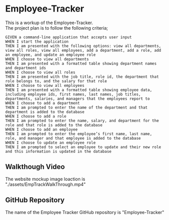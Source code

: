 # Employee-Tracker

This is a workup of the Employee-Tracker. <br> 
The project plan is to follow the following criteria; 

    GIVEN a command-line application that accepts user input
    WHEN I start the application
    THEN I am presented with the following options: view all departments, view all roles, view all employees, add a department, add a role, add an employee, and update an employee role
    WHEN I choose to view all departments
    THEN I am presented with a formatted table showing department names and department ids
    WHEN I choose to view all roles
    THEN I am presented with the job title, role id, the department that role belongs to, and the salary for that role
    WHEN I choose to view all employees
    THEN I am presented with a formatted table showing employee data, including employee ids, first names, last names, job titles, departments, salaries, and managers that the employees report to
    WHEN I choose to add a department
    THEN I am prompted to enter the name of the department and that department is added to the database
    WHEN I choose to add a role
    THEN I am prompted to enter the name, salary, and department for the role and that role is added to the database
    WHEN I choose to add an employee
    THEN I am prompted to enter the employee’s first name, last name, role, and manager and that employee is added to the database
    WHEN I choose to update an employee role
    THEN I am prompted to select an employee to update and their new role and this information is updated in the database 

## Walkthough Video

The website mockup image loaction is "./assets/EmpTrackWalkThrough.mp4" 

## GitHub Repository 

The name of the Employee Tracker GitHub repository is "Employee-Tracker" at the URL of "https://github.com/ehajek/Employee-Tracker". 


--- 

Eddie Hajek <br>
ehajek@outlook.com <br> 
2021.10.23 <br>